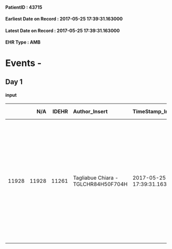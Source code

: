 
#### PatientID : 43715
#### Earliest Date on Record : 2017-05-25 17:39:31.163000
#### Latest Date on Record : 2017-05-25 17:39:31.163000
#### EHR Type : AMB

# Events - 

## Day 1

#### input
|       |    N/A |   IDEHR | Author_Insert                       | TimeStamp_Insert           | EHRType   |   PatientID |   IDDigitalSignDocument | persone_vicine   |   Unnamed: 0_x.1 |   IDANAMNESI_SOCIALE | Patient   | FamigliaAltro   | Paziente_T   | FamigliaAltro_T   |   Non_Rilevabile_x.1 | Note_Non_Rilevabile_x.1   | opt_Problemi   | Note_I                                                                                                                                                                               | chk_contr_sintomi   | chk_competenza                                 | opt_paziente_a      | opt_famiglia_a   | opt_adeguatezza   | opt_paziente_solo   | ds_note_con                                                                               | opt_presente_assente   | Presenza_minori   | Caregiver_principale   | opt_capacita     | ds_familiari_coinv                                                      | opt_necessario   | opt_presente   | opt_risorse_ec   | opt_paziente_psi   | opt_Ins_vol   | opt_esenzione   | opt_inv_civile   |   ds_codice_es | Needs     | Domestic partnership         | Fragility      | opt_disponibilita_f   | opt_indennita_acc   | opt_legge   | opt_famiglia_psi   | opt_disponibilit_paz   |
|------:|-------:|--------:|:------------------------------------|:---------------------------|:----------|------------:|------------------------:|:-----------------|-----------------:|---------------------:|:----------|:----------------|:-------------|:------------------|---------------------:|:--------------------------|:---------------|:-------------------------------------------------------------------------------------------------------------------------------------------------------------------------------------|:--------------------|:-----------------------------------------------|:--------------------|:-----------------|:------------------|:--------------------|:------------------------------------------------------------------------------------------|:-----------------------|:------------------|:-----------------------|:-----------------|:------------------------------------------------------------------------|:-----------------|:---------------|:-----------------|:-------------------|:--------------|:----------------|:-----------------|---------------:|:----------|:-----------------------------|:---------------|:----------------------|:--------------------|:------------|:-------------------|:-----------------------|
| 11928 |  11928 |   11261 | Tagliabue Chiara - TGLCHR84H50F704H | 2017-05-25 17:39:31.163000 | AMB       |       43715 |                  761604 | N/A              |             6212 |                 3916 | Si#1      | Si#1            | No#0         | Parziale#2        |                    0 | NR                        | Si#1           | Il paziente √® consapevole della diagnosi ma si aspetta di poter guarire, non ha ancora effettuato visita oncologica. La moglie √® consapevole della diagnosi ma non della gravit√†. | controllo sintomi#0 | competenza/capacit√† assistenziale caregiver#0 | Sovradimensionate#0 | Congruenti#1     | Da valutare#2     | No#0                | Vive con la moglie Natali Gianfranca di 78 aa e la figlia Laura, attualmente disoccupata. | Presente#1             | No#0              | wife                   | Incrementabile#1 | La figlia Valentina, attualmente disoccupata, vive a Cinisello Balsamo. | No#0             | No#0           | Da valutare#2    | No#0               | No#0          | Si#1            | No#0             |             48 | Clinici#0 | Coniuge/Convivente#0;Figli#2 | psico-fisica#3 | Da verificare#2       | No#0                | No#0        | No#0               | Da verificare#2        |


